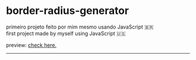 # border-radius-generator
primeiro projeto feito por mim mesmo usando JavaScript 🇧🇷 <br>
first project made by myself using JavaScript 🇺🇸

<p>preview: <a target="_blank" href="https://border-radius-generator-rho.vercel.app/">check here.</a></p>
<hr>

